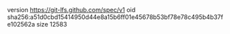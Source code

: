 version https://git-lfs.github.com/spec/v1
oid sha256:a51d0cbd15414950d44e8a15b6ff01e45678b53bf78e78c495b4b37fe102562a
size 12583
